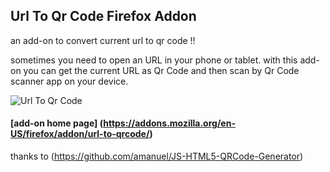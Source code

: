 ## Url To Qr Code Firefox Addon
an add-on to convert current url to qr code !!


sometimes you need to open an URL in your phone or tablet. with this add-on you can get the current URL as Qr Code and then scan by Qr Code scanner app on your device.

![Url To Qr Code](https://addons.cdn.mozilla.net/user-media/previews/full/160/160028.png?modified=1434268466)
#### [add-on home page] (https://addons.mozilla.org/en-US/firefox/addon/url-to-qrcode/)


thanks to (https://github.com/amanuel/JS-HTML5-QRCode-Generator)
